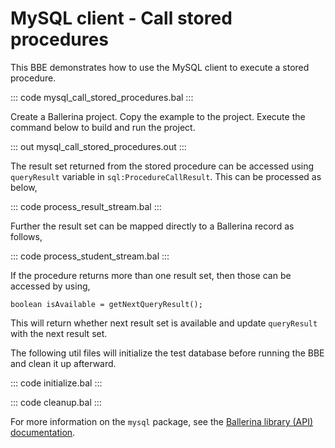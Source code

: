 # MySQL client - Call stored procedures

This BBE demonstrates how to use the MySQL client to execute a stored procedure. 

::: code mysql_call_stored_procedures.bal :::

Create a Ballerina project. Copy the example to the project. Execute the command below to build and run the project.

::: out mysql_call_stored_procedures.out :::

The result set returned from the stored procedure can be accessed using `queryResult` variable in `sql:ProcedureCallResult`.
This can be processed as below,

::: code process_result_stream.bal :::

Further the result set can be mapped directly to a Ballerina record as follows,

::: code process_student_stream.bal :::

If the procedure returns more than one result set, then those can be accessed by using,
```ballerina
boolean isAvailable = getNextQueryResult();
```
This will return whether next result set is available and update `queryResult` with the next result set.

The following util files will initialize the test database before running the BBE and clean it up afterward.

::: code initialize.bal :::

::: code cleanup.bal :::

For more information on the `mysql` package, see the [Ballerina library (API) documentation](https://lib.ballerina.io/ballerinax/mysql/latest/).
